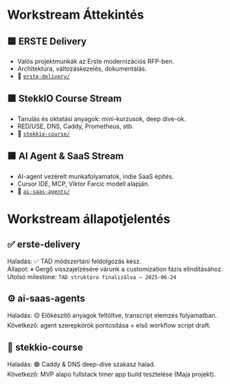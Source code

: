 # Workstream Áttekintés

## 🟦 ERSTE Delivery
- Valós projektmunkák az Erste modernizációs RFP-ben.
- Architektúra, változáskezelés, dokumentálás.
- 📂 [`erste-delivery/`](./erste-delivery/)

## 🟩 StekkIO Course Stream
- Tanulás és oktatási anyagok: mini-kurzusok, deep dive-ok.
- RED/USE, DNS, Caddy, Prometheus, stb.
- 📂 [`stekkio-course/`](./stekkio-course/)

## 🟪 AI Agent & SaaS Stream
- AI-agent vezérelt munkafolyamatok, indie SaaS építés.
- Cursor IDE, MCP, Viktor Farcic modell alapján.
- 📂 [`ai-saas-agents/`](./ai-saas-agents/)

# Workstream állapotjelentés

## ✅ erste-delivery
Haladás: ✅ TAD módszertani feldolgozás kész.  
Állapot: ⏸ Gergő visszajelzésére várunk a customization fázis elindításához.  
Utolsó milestone: `TAD struktúra finalizálva – 2025-06-24`

## ⚙️ ai-saas-agents
Haladás: 🟡 Előkészítő anyagok feltöltve, transcript elemzés folyamatban.  
Következő: agent szerepkörök pontosítása + első workflow script draft.

## 🧪 stekkio-course
Haladás: 🟢 Caddy & DNS deep-dive szakasz halad.  
Következő: MVP alapú fullstack timer app build tesztelése (Maja projekt).

